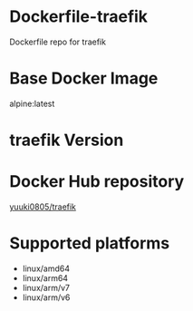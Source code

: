 # Dockerfile-traefik
Dockerfile repo for traefik

# Base Docker Image
alpine:latest

# traefik Version


# Docker Hub repository
[yuuki0805/traefik](https://hub.docker.com/r/yuuki0805/traefik)

# Supported platforms
- linux/amd64
- linux/arm64
- linux/arm/v7
- linux/arm/v6
